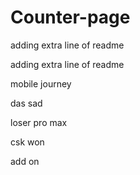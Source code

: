 # Counter-page

 adding extra line of readme 
 
 adding extra line of readme 

mobile journey 

das sad
 
loser pro max 

csk won

add on 
